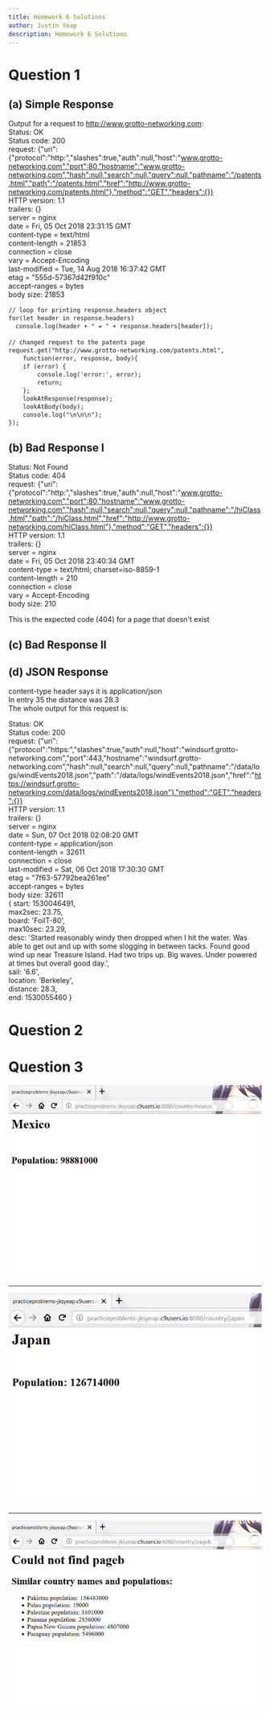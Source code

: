 ```yaml
---
title: Homework 6 Solutions
author: Justin Yeap
description: Homework 6 Solutions
---
```

# Question 1

## (a) Simple Response
Output for a request to http://www.grotto-networking.com:  
Status: OK  
Status code: 200  
request: {"uri":{"protocol":"http:","slashes":true,"auth":null,"host":"www.grotto-networking.com","port":80,"hostname":"www.grotto-networking.com","hash":null,"search":null,"query":null,"pathname":"/patents.html","path":"/patents.html","href":"http://www.grotto-networking.com/patents.html"},"method":"GET","headers":{}}  
HTTP version: 1.1  
trailers: {}  
server = nginx  
date = Fri, 05 Oct 2018 23:31:15 GMT  
content-type = text/html  
content-length = 21853  
connection = close  
vary = Accept-Encoding  
last-modified = Tue, 14 Aug 2018 16:37:42 GMT  
etag = "555d-57367d42f910c"  
accept-ranges = bytes  
body size: 21853  

```
// loop for printing response.headers object
for(let header in response.headers)
  console.log(header + " = " + response.headers[header]);
  
// changed request to the patents page
request.get("http://www.grotto-networking.com/patents.html",
    function(error, response, body){
    if (error) {
        console.log('error:', error);
        return;
    };
    lookAtResponse(response);
    lookAtBody(body);
    console.log("\n\n\n");
});
```

## (b) Bad Response I
Status: Not Found  
Status code: 404  
request: {"uri":{"protocol":"http:","slashes":true,"auth":null,"host":"www.grotto-networking.com","port":80,"hostname":"www.grotto-networking.com","hash":null,"search":null,"query":null,"pathname":"/hiClass.html","path":"/hiClass.html","href":"http://www.grotto-networking.com/hiClass.html"},"method":"GET","headers":{}}  
HTTP version: 1.1  
trailers: {}  
server = nginx  
date = Fri, 05 Oct 2018 23:40:34 GMT  
content-type = text/html; charset=iso-8859-1  
content-length = 210  
connection = close  
vary = Accept-Encoding  
body size: 210  

This is the expected code (404) for a page that doesn't exist

## (c) Bad Response II

## (d) JSON Response
content-type header says it is application/json  
In entry 35 the distance was 28.3  
The whole output for this request is:  

Status: OK  
Status code: 200  
request: {"uri":{"protocol":"https:","slashes":true,"auth":null,"host":"windsurf.grotto-networking.com","port":443,"hostname":"windsurf.grotto-networking.com","hash":null,"search":null,"query":null,"pathname":"/data/logs/windEvents2018.json","path":"/data/logs/windEvents2018.json","href":"https://windsurf.grotto-networking.com/data/logs/windEvents2018.json"},"method":"GET","headers":{}}  
HTTP version: 1.1  
trailers: {}  
server = nginx  
date = Sun, 07 Oct 2018 02:08:20 GMT  
content-type = application/json  
content-length = 32611  
connection = close  
last-modified = Sat, 06 Oct 2018 17:30:30 GMT  
etag = "7f63-57792bea261ee"  
accept-ranges = bytes  
body size: 32611  
{ start: 1530046491,  
  max2sec: 23.75,  
  board: 'FoilT-80',  
  max10sec: 23.29,  
  desc: 'Started reasonably windy then dropped when I hit the water.  Was able to get out and up with some slogging in between tacks.  Found good wind up near Treasure Island. Had two trips up. Big waves. Under powered at times but overall good day.',  
  sail: '6.6',  
  location: 'Berkeley',  
  distance: 28.3,  
  end: 1530055460 }  
  
# Question 2

# Question 3
![Image](../question3a.png)
***
![Image](../question3b.png)
***
![Image](../question3c.png)